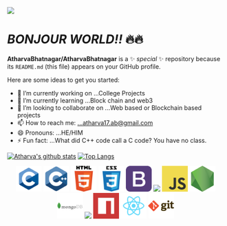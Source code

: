 
<img src="https://getwallpapers.com/wallpaper/full/d/e/3/1172815-full-size-developer-wallpaper-hd-1980x1080-1080p.jpg" style=" width:600px ; height:400px margin-left:50%"  >

<h1> <i><em>BONJOUR WORLD!!</em></i> 🔥🔥 </h1>


**AtharvaBhatnagar/AtharvaBhatnagar** is a ✨ _special_ ✨ repository because its `README.md` (this file) appears on your GitHub profile.

Here are some ideas to get you started:

- 🔭 I’m currently working on ...College Projects
- 🌱 I’m currently learning ...Block chain and web3
- 👯 I’m looking to collaborate on ...Web based or Blockchain based projects
- 📫 How to reach me: ...atharva17.ab@gmail.com
- 😄 Pronouns: ...HE/HIM
- ⚡ Fun fact: ...What did C++ code call a C code? You have no class.


[![Atharva's github stats](https://github-readme-stats.vercel.app/api?username=AtharvaBhatnagar&count_private=true&show_icons=true&theme=radical&hide_rank=false)](https://github.com/AtharvaBhatnagar/github-readme-stats)
[![Top Langs](https://github-readme-stats.vercel.app/api/top-langs/?username=AtharvaBhatnagar)](https://github.com/AtharvaBhatnagar/github-readme-stats)

<div align="center">
<code><img height="60" src="https://raw.githubusercontent.com/github/explore/80688e429a7d4ef2fca1e82350fe8e3517d3494d/topics/c/c.png"></code>
<code><img height="60" src="https://raw.githubusercontent.com/github/explore/80688e429a7d4ef2fca1e82350fe8e3517d3494d/topics/cpp/cpp.png"></code>
<code><img height="60" src="https://raw.githubusercontent.com/github/explore/80688e429a7d4ef2fca1e82350fe8e3517d3494d/topics/html/html.png"></code>
<code><img height="60" src="https://raw.githubusercontent.com/github/explore/5c058a388828bb5fde0bcafd4bc867b5bb3f26f3/topics/css/css.png"></code>
<code><img height="60" src="https://raw.githubusercontent.com/github/explore/80688e429a7d4ef2fca1e82350fe8e3517d3494d/topics/bootstrap/bootstrap.png"></code>
<code><img height="60" src="https://tse2.mm.bing.net/th?id=OIP.MyPdAgLtyvjUOS6ZRmiVnAAAAA&pid=Api&P=0"></code>
<code><img height="60" src="https://raw.githubusercontent.com/github/explore/80688e429a7d4ef2fca1e82350fe8e3517d3494d/topics/javascript/javascript.png"></code>
<code><img height="60" src="https://raw.githubusercontent.com/github/explore/80688e429a7d4ef2fca1e82350fe8e3517d3494d/topics/nodejs/nodejs.png"></code>
<code><img height="60" src="https://raw.githubusercontent.com/github/explore/80688e429a7d4ef2fca1e82350fe8e3517d3494d/topics/mongodb/mongodb.png"></code>
<code><img height="60" src="https://miro.medium.com/max/828/1*XP-mZOrIqX7OsFInN2ngRQ.webp"></code>
<code><img height="60" src="https://raw.githubusercontent.com/github/explore/80688e429a7d4ef2fca1e82350fe8e3517d3494d/topics/npm/npm.png"></code>
<code><img height="60" src="https://raw.githubusercontent.com/github/explore/80688e429a7d4ef2fca1e82350fe8e3517d3494d/topics/react/react.png"></code>
<code><img height="60" src="https://raw.githubusercontent.com/github/explore/80688e429a7d4ef2fca1e82350fe8e3517d3494d/topics/git/git.png"></code>


</div>
